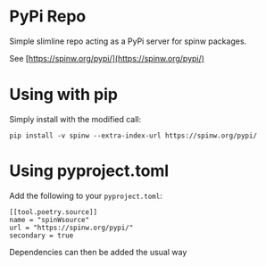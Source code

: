 # PyPi Repo
Simple slimline repo acting as a PyPi server for spinw packages. 

See [https://spinw.org/pypi/](https://spinw.org/pypi/)

# Using with pip
Simply install with the modified call:
```
pip install -v spinw --extra-index-url https://spinw.org/pypi/
```

# Using pyproject.toml 
Add the following to your `pyproject.toml`:
```
[[tool.poetry.source]]
name = "spinWsource"
url = "https://spinw.org/pypi/"
secondary = true
```
Dependencies can then be added the usual way

